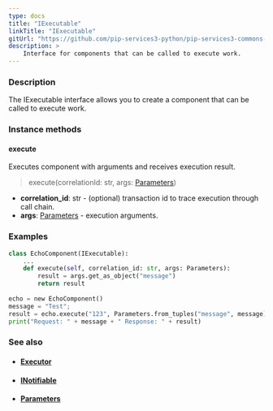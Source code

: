 ```yaml
---
type: docs
title: "IExecutable"
linkTitle: "IExecutable"
gitUrl: "https://github.com/pip-services3-python/pip-services3-commons-python"
description: >
    Interface for components that can be called to execute work.
---
```


### Description

The IExecutable interface allows you to create a component that can be called to execute work.

### Instance methods

#### execute
Executes component with arguments and receives execution result.

> execute(correlationId: str, args: [Parameters](../parameters))

- **correlation_id**: str - (optional) transaction id to trace execution through call chain.
- **args**: [Parameters](../parameters) - execution arguments.

### Examples

```python
class EchoComponent(IExecutable):
    ...
    def execute(self, correlation_id: str, args: Parameters): 
        result = args.get_as_object("message")
        return result
    
echo = new EchoComponent()
message = "Test";
result = echo.execute("123", Parameters.from_tuples("message", message))
print("Request: " + message + " Response: " + result)
```

### See also
- #### [Executor](../executor)
- #### [INotifiable](../inotifiable)
- #### [Parameters](../parameters)
